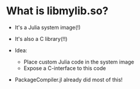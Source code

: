 # What is libmylib.so?

- It's a Julia system image(!)
- It's also a C library(!!)

- Idea:
  - Place custom Julia code in the system image
  - Expose a C-interface to this code

- PackageCompiler.jl already did most of this!
